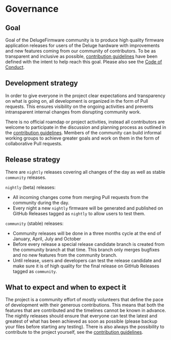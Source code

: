 # Governance
## Goal

Goal of the DelugeFirmware community is to produce high quality firmware application releases for users of the Deluge hardware with improvements and new features coming from our community of contributors. To be as transparent and inclusive as possible, [contribution guidelines](CONTRIBUTING.md) have been defined with the intent to help reach this goal. Please also see the [Code of Conduct](CODE_OF_CONDUCT.md).


## Development strategy

In order to give everyone in the project clear expectations and transparency on what is going on, all development is organized in the form of Pull requests. This ensures visibility on the ongoing activities and prevents intransparent internal changes from disrupting community work.

There is no official roamdap or project activities, instead all contributors are welcome to participate in the discussion and planning process as outlined in the [contribution guidelines](CONTRIBUTING.md). Members of the community can build informal working groups to achieve greater goals and work on them in the form of collaborative Pull requests.


## Release strategy

There are `nightly` releases covering all changes of the day as well as stable `community` releases.

`nightly` (beta) releases:
* All incoming changes come from merging Pull requests from the community during the day.
* Every night a new `nightly` firmware will be generated and published on GitHub Releases tagged as `nightly` to allow users to test them.

`community` (stable) releases:
* Community releases will be done in a three months cycle at the end of January, April, July and October
* Before every release a special release candidate branch is created from the community branch at that time. This branch only merges bugfixes and no new features from the community branch.
* Until release, users and developers can test the release candidate and make sure it is of high quality for the final release on GitHub Releases tagged as `community`.

## What to expect and when to expect it

The project is a community effort of mostly volunteers that define the pace of development with their generous contributions. This means that both the features that are contributed and the timelines cannot be known in advance. The nightly releases should ensure that everyone can test the latest and greatest of what has been achieved as soon as possible (please backup your files before starting any testing). There is also always the possibility to contribute to the project yourself, see the [contribution guidelines](CONTRIBUTING.md).
